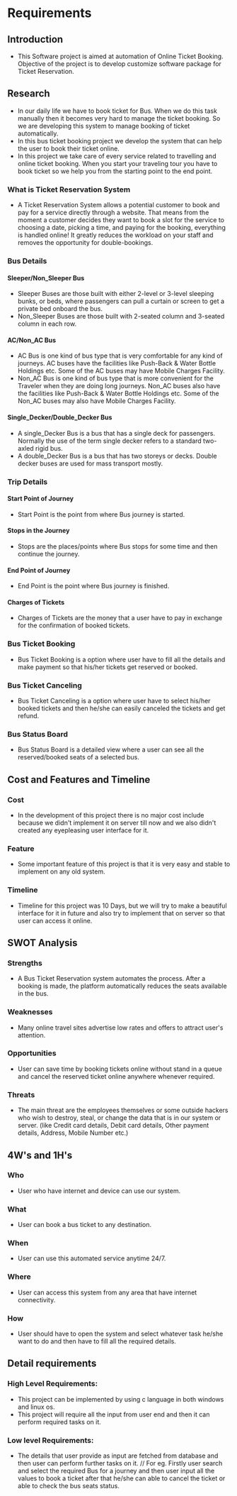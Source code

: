 # Requirements

## Introduction
- This Software project is aimed at automation of Online Ticket Booking. Objective of the project is to develop customize software package for Ticket Reservation. 

## Research
-   In our daily life we have to book ticket for Bus. When we do this task manually then it becomes very hard to manage the ticket booking. So we   are developing this system to manage booking of ticket automatically. 
- In this bus ticket booking project we develop the system that can help the user to book their ticket online. 
- In this project we take care of every service related to travelling and online ticket booking. When you start your traveling tour you have to book ticket so we help you from the starting point to the end point. 

### What is Ticket Reservation System
- A Ticket Reservation System allows a potential customer to book and pay for a service directly through a website. That means from the moment a customer decides they want to book a slot for the service to choosing a date, picking a time, and paying for the booking, everything is handled online! It greatly reduces the workload on your staff and removes the opportunity for double-bookings.

### Bus Details
#### Sleeper/Non_Sleeper Bus 
- Sleeper Buses are those built with either 2-level or 3-level sleeping bunks, or beds, where passengers can pull a curtain or screen to get a private bed onboard the bus.
- Non_Sleeper Buses are those built with 2-seated column and 3-seated column in each row.
#### AC/Non_AC Bus
- AC Bus is one kind of bus type that is very comfortable for any kind of journeys. AC buses have the facilities like Push-Back & Water Bottle Holdings etc. Some of the AC buses may have Mobile Charges Facility.
- Non_AC Bus is one kind of bus type that is more convenient for the Traveler when they are doing long journeys. Non_AC buses also have the facilities like Push-Back & Water Bottle Holdings etc. Some of the Non_AC buses may also have Mobile Charges Facility.
#### Single_Decker/Double_Decker Bus
-   A single_Decker Bus is a bus that has a single deck for passengers. Normally the use of the term single decker refers to a standard two-axled rigid bus.
-   A double_Decker Bus is a bus that has two storeys or decks. Double decker buses are used for mass transport mostly.

### Trip Details
#### Start Point of Journey
- Start Point is the point from where Bus journey is started.
#### Stops in the Journey 
- Stops are the places/points where Bus stops for some time and then continue the journey.
#### End Point of Journey
- End Point is the point where Bus journey is finished.
#### Charges of Tickets
-   Charges of Tickets are the money that a user have to pay in exchange for the confirmation of booked tickets.

### Bus Ticket Booking
- Bus Ticket Booking is a option where user have to fill all the details and make payment so that his/her tickets get reserved or booked.

### Bus Ticket Canceling
- Bus Ticket Canceling is a option where user have to select his/her booked tickets and then he/she can easily canceled the tickets and get refund.

### Bus Status Board
- Bus Status Board is a detailed view where a user can see all the reserved/booked seats of a selected bus.

## Cost and Features and Timeline
### Cost
- In the development of this project there is no major cost include because we didn't implement it on server till now and we also didn't created any eyepleasing user interface for it.
### Feature
- Some important feature of this project is that it is very easy and stable to implement on any old system.
### Timeline 
- Timeline for this project was 10 Days, but we will try to make a beautiful interface for it in future and also try to implement that on server so that user can access it online.

## SWOT Analysis
### Strengths
-   A Bus Ticket Reservation system automates the process. After a booking is made, the platform automatically reduces the seats available in the bus. 
### Weaknesses
- Many online travel sites advertise low rates and offers to attract user's attention.
### Opportunities
- User can save time by booking tickets online without stand in a queue and cancel the reserved ticket online anywhere whenever required.
### Threats
- The main threat are the employees themselves or some outside hackers who wish to destroy, steal, or change the data that is in our system or server. (like Credit card details, Debit card details, Other payment details, Address, Mobile Number etc.)

## 4W's and 1H's
### Who
- User who have internet and device can use our system. 
### What
- User can book a bus ticket to any destination.
### When
- User can use this automated service anytime 24/7.
### Where
- User can access this system from any area that have internet connectivity.
### How
- User should have to open the system and select whatever task he/she want to do and then have to fill all the required details.

## Detail requirements
### High Level Requirements:
- This project can be implemented by using c language in both windows and linux os.   
- This project will require all the input from user end and then it can perform required tasks on it.                        
### Low level Requirements:
- The details that user provide as input are fetched from database and then user can perform further tasks on it.
// For eg. Firstly user search and select the required Bus for a journey and then user input all the values to book a ticket after that he/she can able to cancel the ticket or able to check the bus seats status.
